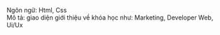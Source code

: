 Ngôn ngữ: Html, Css <br>
Mô tả: giao diện giới thiệu về khóa học như: Marketing, Developer Web, Ui/Ux
